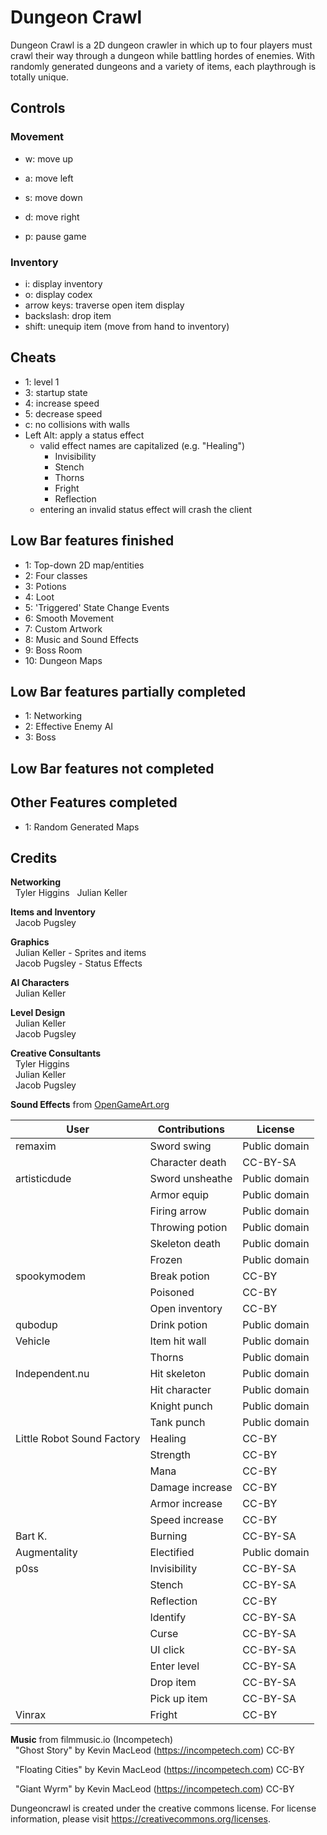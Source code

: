 # Dungeon Crawl

Dungeon Crawl is a 2D dungeon crawler in which up to four players must crawl their way through a dungeon while battling hordes of enemies. With randomly generated dungeons and a variety of items, each playthrough is totally unique.

## Controls
### Movement
- w: move up
- a: move left
- s: move down
- d: move right

- p: pause game

### Inventory
- i: display inventory
- o: display codex
- arrow keys: traverse open item display
- backslash: drop item
- shift: unequip item (move from hand to inventory)


## Cheats
- 1: level 1
- 3: startup state
- 4: increase speed
- 5: decrease speed
- c: no collisions with walls
- Left Alt: apply a status effect
   - valid effect names are capitalized (e.g. "Healing")
        - Invisibility
        - Stench
        - Thorns
        - Fright
        - Reflection
   - entering an invalid status effect will crash the client

## Low Bar features finished
-  1: Top-down 2D map/entities
-  2: Four classes
-  3: Potions
-  4: Loot
-  5: 'Triggered' State Change Events
-  6: Smooth Movement
-  7: Custom Artwork
-  8: Music and Sound Effects
-  9: Boss Room
- 10: Dungeon Maps

## Low Bar features partially completed
- 1: Networking
- 2: Effective Enemy AI
- 3: Boss

## Low Bar features not completed

## Other Features completed
- 1: Random Generated Maps

## Credits

<b>Networking</b><br>
&nbsp;&nbsp;Tyler Higgins
&nbsp;&nbsp;Julian Keller
	
<b>Items and Inventory</b><br>
&nbsp;&nbsp;Jacob Pugsley
	
<b>Graphics</b><br>
&nbsp;&nbsp;Julian Keller - Sprites and items<br>
&nbsp;&nbsp;Jacob Pugsley - Status Effects
	
<b>AI Characters</b><br>
&nbsp;&nbsp;Julian Keller
	
<b>Level Design</b><br>
&nbsp;&nbsp;Julian Keller<br>
&nbsp;&nbsp;Jacob Pugsley
	
<b>Creative Consultants</b><br>
&nbsp;&nbsp;Tyler Higgins<br>
&nbsp;&nbsp;Julian Keller<br>
&nbsp;&nbsp;Jacob Pugsley
	
<b>Sound Effects</b> from <a href="https://opengameart.org">OpenGameArt.org</a>

|User|Contributions|License|
|----|-------------|-------|
|remaxim|Sword swing|Public domain|
|       |Character death|CC-BY-SA|
|artisticdude|Sword unsheathe|Public domain|
|       |Armor equip|Public domain|
|       |Firing arrow|Public domain|
|       |Throwing potion|Public domain|
|       |Skeleton death|Public domain|
|       |Frozen|Public domain|
|spookymodem|Break potion|CC-BY|
 |		|Poisoned|CC-BY|
|       |Open inventory|CC-BY|
|qubodup|Drink potion|Public domain|
|Vehicle|Item hit wall|Public domain|
 |       |Thorns|Public domain|
|Independent.nu|Hit skeleton|Public domain|
|       |Hit character|Public domain|
|       |Knight punch|Public domain|
|       |Tank punch|Public domain|
|Little Robot Sound Factory|Healing|CC-BY|
|       |Strength|CC-BY|
|       |Mana|CC-BY|
|       |Damage increase|CC-BY|
|       |Armor increase|CC-BY|
|       |Speed increase|CC-BY|
|Bart K.|Burning|CC-BY-SA|
|Augmentality|Electified|Public domain|
|p0ss|Invisibility|CC-BY-SA|
|       |Stench|CC-BY-SA|
|       |Reflection|CC-BY
|       |Identify|CC-BY-SA|
|       |Curse|CC-BY-SA|
|       |UI click|CC-BY-SA|
|       |Enter level|CC-BY-SA|
|       |Drop item|CC-BY-SA|
|       |Pick up item|CC-BY-SA|
|Vinrax|Fright|CC-BY|
   
<b>Music</b> from filmmusic.io (Incompetech)<br>
&nbsp;&nbsp;"Ghost Story" by Kevin MacLeod (https://incompetech.com) CC-BY

&nbsp;&nbsp;"Floating Cities" by Kevin MacLeod (https://incompetech.com) CC-BY

&nbsp;&nbsp;"Giant Wyrm" by Kevin MacLeod (https://incompetech.com) CC-BY

Dungeoncrawl is created under the creative commons license.	
For license information, please visit https://creativecommons.org/licenses.
